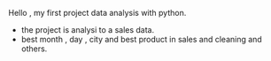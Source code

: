 Hello , my first project data analysis with python.

- the project is analysi to a sales data.
- best month , day , city and best product in sales and cleaning and others.
